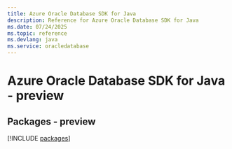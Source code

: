 ```yaml
---
title: Azure Oracle Database SDK for Java
description: Reference for Azure Oracle Database SDK for Java
ms.date: 07/24/2025
ms.topic: reference
ms.devlang: java
ms.service: oracledatabase
---
```

# Azure Oracle Database SDK for Java - preview
## Packages - preview
[!INCLUDE [packages](oracle-database-index.md)]